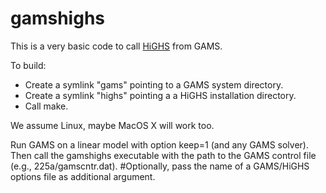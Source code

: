 # gamshighs

This is a very basic code to call [HiGHS](https://github.com/ERGO-Code/HiGHS) from GAMS.

To build:
- Create a symlink "gams" pointing to a GAMS system directory.
- Create a symlink "highs" pointing a a HiGHS installation directory.
- Call make.

We assume Linux, maybe MacOS X will work too.

Run GAMS on a linear model with option keep=1 (and any GAMS solver).
Then call the gamshighs executable with the path to the GAMS control file (e.g., 225a/gamscntr.dat).
#Optionally, pass the name of a GAMS/HiGHS options file as additional argument.
